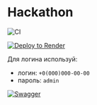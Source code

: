 # Hackathon

![CI](https://github.com/Bayan2019/hackathon-2025-police-volunteers/actions/workflows/ci.yml/badge.svg)

[![Deploy to Render](https://render.com/images/deploy-to-render-button.svg)](https://hackathon-2025-police-volunteers.onrender.com)

Для логина используй:
* логин: `+0(000)000-00-00`
* пароль: `admin`

[![Swagger](https://raw.githubusercontent.com/swagger-api/swagger.io/wordpress/images/assets/SW-logo-clr.png)](https://hackathon-2025-police-volunteers.onrender.com/swagger/index.html)